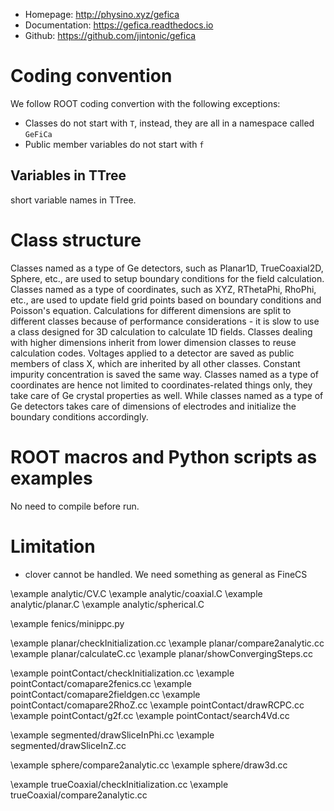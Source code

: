 - Homepage: http://physino.xyz/gefica
- Documentation: https://gefica.readthedocs.io
- Github: https://github.com/jintonic/gefica

# Coding convention
We follow ROOT coding convertion with the following exceptions:

- Classes do not start with `T`, instead, they are all in a namespace called `GeFiCa`
- Public member variables do not start with `f`

## Variables in TTree
short variable names in TTree.

# Class structure
Classes named as a type of Ge detectors, such as Planar1D, TrueCoaxial2D, Sphere, etc., are used to setup boundary conditions for the field calculation. Classes named as a type of coordinates, such as XYZ, RThetaPhi, RhoPhi, etc., are used to update field grid points based on boundary conditions and Poisson's equation. Calculations for different dimensions are split to different classes because of performance considerations - it is slow to use a class designed for 3D calculation to calculate 1D fields. Classes dealing with higher dimensions inherit from lower dimension classes to reuse calculation codes. Voltages applied to a detector are saved as public members of class X, which are inherited by all other classes. Constant impurity concentration is saved the same way. Classes named as a type of coordinates are hence not limited to coordinates-related things only, they take care of Ge crystal properties as well. While classes named as a type of Ge detectors takes care of dimensions of electrodes and initialize the boundary conditions accordingly.

# ROOT macros and Python scripts as examples
No need to compile before run.

# Limitation
- clover cannot be handled. We need something as general as FineCS


\example analytic/CV.C
\example analytic/coaxial.C
\example analytic/planar.C
\example analytic/spherical.C

\example fenics/minippc.py

\example planar/checkInitialization.cc
\example planar/compare2analytic.cc
\example planar/calculateC.cc
\example planar/showConvergingSteps.cc

\example pointContact/checkInitialization.cc
\example pointContact/comapare2fenics.cc
\example pointContact/comapare2fieldgen.cc
\example pointContact/comapare2RhoZ.cc
\example pointContact/drawRCPC.cc
\example pointContact/g2f.cc
\example pointContact/search4Vd.cc

\example segmented/drawSliceInPhi.cc
\example segmented/drawSliceInZ.cc

\example sphere/compare2analytic.cc
\example sphere/draw3d.cc

\example trueCoaxial/checkInitialization.cc
\example trueCoaxial/compare2analytic.cc
